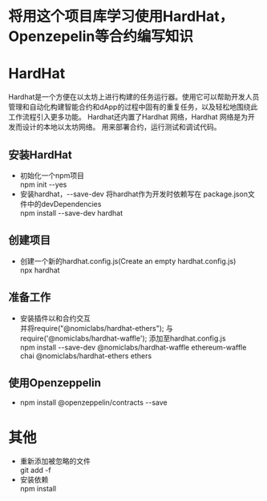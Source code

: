 # 将用这个项目库学习使用HardHat，Openzepelin等合约编写知识
# HardHat
Hardhat是一个方便在以太坊上进行构建的任务运行器。使用它可以帮助开发人员管理和自动化构建智能合约和dApp的过程中固有的重复任务，以及轻松地围绕此工作流程引入更多功能。 Hardhat还内置了Hardhat 网络，Hardhat 网络是为开发而设计的本地以太坊网络。 用来部署合约，运行测试和调试代码。
## 安装HardHat
- 初始化一个npm项目  
  npm init --yes
- 安装hardhat，--save-dev 将hardhat作为开发时依赖写在    package.json文件中的devDependencies  
  npm install --save-dev hardhat
## 创建项目
- 创建一个新的hardhat.config.js(Create an empty hardhat.config.js)  
  npx hardhat
## 准备工作
- 安装插件以和合约交互  
  并将require("@nomiclabs/hardhat-ethers"); 与 require('@nomiclabs/hardhat-waffle'); 添加至hardhat.config.js  
  npm install --save-dev @nomiclabs/hardhat-waffle ethereum-waffle chai @nomiclabs/hardhat-ethers ethers

## 使用Openzeppelin
- npm install @openzeppelin/contracts --save

# 其他  
- 重新添加被忽略的文件  
  git add -f
- 安装依赖  
  npm install